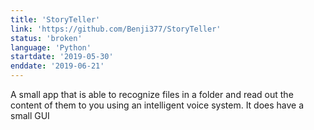 ```yaml
---
title: 'StoryTeller'
link: 'https://github.com/Benji377/StoryTeller'
status: 'broken'
language: 'Python'
startdate: '2019-05-30'
enddate: '2019-06-21'
---
```


A small app that is able to recognize files in a folder and read out the content of them
to you using an intelligent voice system. It does have a small GUI